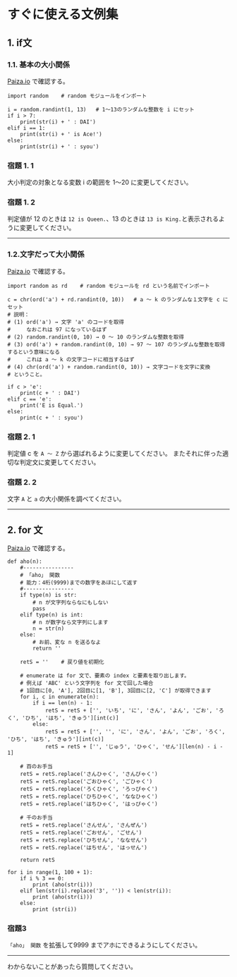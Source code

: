 # すぐに使える文例集  
## 1. if文  
### 1.1. 基本の大小関係  
[Paiza.io](https://paiza.io/projects/iGJ07JlU5YBtD0evm6y-Lg?language=python3) で確認する。  

```
import random    # random モジュールをインポート

i = random.randint(1, 13)   # 1～13のランダムな整数を i にセット
if i > 7:
    print(str(i) + ' : DAI')
elif i == 1:
    print(str(i) + ' is Ace!')
else:
    print(str(i) + ' : syou')
```
### 宿題 1. 1
大小判定の対象となる変数 i の範囲を 1～20 に変更してください。  

### 宿題 1. 2
判定値が 12 のときは `12 is Queen.`、13 のときは `13 is King.`と表示されるように変更してください。  

----------------------
### 1.2.文字だって大小関係
[Paiza.io](https://paiza.io/projects/hgEW4GQczWZw7i9PuSPg_w?language=python3) で確認する。  

```
import random as rd    # random モジュールを rd という名前でインポート

c = chr(ord('a') + rd.randint(0, 10))   # a ～ k のランダムな１文字を c にセット
# 説明：
# (1) ord('a') → 文字 'a' のコードを取得
#     なおこれは 97 になっているはず
# (2) random.randint(0, 10) → 0 ～ 10 のランダムな整数を取得
# (3) ord('a') + random.randint(0, 10) → 97 ～ 107 のランダムな整数を取得するという意味になる
#     これは a ～ k の文字コードに相当するはず
# (4) chr(ord('a') + random.randint(0, 10)) → 文字コードを文字に変換
# ということ。

if c > 'e':
    print(c + ' : DAI')
elif c == 'e':
    print('E is Equal.')
else:
    print(c + ' : syou')
```
### 宿題 2. 1
判定値 c を `A ～ Z` から選ばれるように変更してください。 
またそれに伴った適切な判定文に変更してください。 

### 宿題 2. 2
文字 `A` と `a` の大小関係を調べてください。  

----------------------

## 2. for 文
[Paiza.io](https://paiza.io/projects/cL2fYcSCDS2kQRVczwf6lA?language=python3) で確認する。  
```
def aho(n):
    #----------------
    # 「aho」 関数
    # 能力：4桁(9999)までの数字をあほにして返す
    #----------------
    if type(n) is str:
        # n が文字列ならなにもしない
        pass
    elif type(n) is int:
        # n が数字なら文字列にします
        n = str(n)
    else:
        # お前、変な n を送るなよ
        return ''

    retS = ''    # 戻り値を初期化

    # enumerate は for 文で、要素の index と要素を取り出します。
    # 例えば 'ABC' という文字列を for 文で回した場合
    # 1回目に[0, 'A'], 2回目に[1, 'B'], 3回目に[2, 'C'] が取得できます
    for i, c in enumerate(n):
        if i == len(n) - 1:
            retS = retS + ['', 'いち', 'に', 'さん', 'よん', 'ごお', 'ろく', 'ひち', 'はち', 'きゅう'][int(c)]
        else:
            retS = retS + ['', '', 'に', 'さん', 'よん', 'ごお', 'ろく', 'ひち', 'はち', 'きゅう'][int(c)]
            retS = retS + ['', 'じゅう', 'ひゃく', 'せん'][len(n) - i - 1]
    
    # 百のお手当
    retS = retS.replace('さんひゃく', 'さんびゃく')
    retS = retS.replace('ごおひゃく', 'ごひゃく')
    retS = retS.replace('ろくひゃく', 'ろっぴゃく')
    retS = retS.replace('ひちひゃく', 'ななひゃく')
    retS = retS.replace('はちひゃく', 'はっぴゃく')

    # 千のお手当
    retS = retS.replace('さんせん', 'さんぜん')
    retS = retS.replace('ごおせん', 'ごせん')
    retS = retS.replace('ひちせん', 'ななせん')
    retS = retS.replace('はちせん', 'はっせん')

    return retS

for i in range(1, 100 + 1):
    if i % 3 == 0:
        print (aho(str(i)))
    elif len(str(i).replace('3', '')) < len(str(i)):
        print (aho(str(i)))
    else:
        print (str(i))
```

### 宿題3
`「aho」 関数` を拡張して9999 までアホにできるようにしてください。　　

---------------------------------------

わからないことがあったら質問してください。 